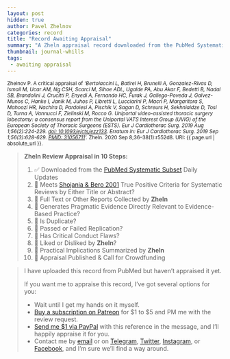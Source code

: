 ```yaml
---
layout: post
hidden: true
author: Pavel Zhelnov
categories: record
title: "Record Awaiting Appraisal"
summary: "A Zheln appraisal record downloaded from the PubMed Systematic Subset daily updates."
thumbnail: journal-whills
tags:
 - awaiting appraisal
---
```


<small id="citation">Zhelnov P. A critical appraisal of _‘Bertolaccini L, Batirel H, Brunelli A, Gonzalez-Rivas D, Ismail M, Ucar AM, Ng CSH, Scarci M, Sihoe ADL, Ugalde PA, Abu Akar F, Bedetti B, Nadal SB, Brandolini J, Crucitti P, Enyedi A, Fernando HC, Furak J, Gallego-Poveda J, Galvez-Munos C, Hanke I, Janik M, Juhos P, Libretti L, Lucciarini P, Macrì P, Margaritora S, Mahoozi HR, Nachira D, Pardolesi A, Pischik V, Sagan D, Schreurs H, Sekhniaidze D, Tosi D, Turna A, Vannucci F, Zielinski M, Rocco G. Uniportal video-assisted thoracic surgery lobectomy: a consensus report from the Uniportal VATS Interest Group (UVIG) of the European Society of Thoracic Surgeons (ESTS). Eur J Cardiothorac Surg. 2019 Aug 1;56(2):224-229. [doi: 10.1093/ejcts/ezz133](https://doi.org/10.1093/ejcts/ezz133). Erratum in: Eur J Cardiothorac Surg. 2019 Sep 1;56(3):628-629. [PMID: 31056711](https://pubmed.gov/31056711)’._ Zheln. 2020 Sep 8;36–38(1):r552d8. URI: {{ page.url | absolute_url }}.</small>

> **Zheln Review Appraisal in 10 Steps:**
>
> 1. ✅ Downloaded from the [PubMed Systematic Subset](https://github.com/p1m-ortho/qs-global-ortho-search-queries/blob/global-sr-query/README.md) Daily Updates
> 2. 🔄 Meets [Shojania & Bero 2001](https://www.researchgate.net/publication/11820967_Taking_Advantage_of_the_Explosion_of_Systematic_Reviews_An_Efficient_MEDLINE_Search_Strategy) True Positive Criteria for Systematic Reviews by Either Title or Abstract?
> 3. 🔄 Full Text or Other Reports Collected by **Zheln**
> 4. 🔄 Generates Pragmatic Evidence Directly Relevant to Evidence-Based Practice?
> 5. 🔄 Is Duplicate?
> 6. 🔄 Passed or Failed Replication?
> 7. 🔄 Has Critical Conduct Flaws?
> 8. 🔄 Liked or Disliked by **Zheln**?
> 9. 🔄 Practical Implications Summarized by **Zheln**
> 10. 🔄 Appraisal Published & Call for Crowdfunding

> I have uploaded this record from PubMed but haven’t appraised it yet.
>
> If you want me to appraise this record, I’ve got several options for you:
> * Wait until I get my hands on it myself.
> * [Buy a subscription on Patreon](https://patreon.com/zheln) for $1 to $5 and PM me with the review request.
> * [Send me $1 via PayPal](https://paypal.me/pjelnov) with this reference in the message, and I’ll happily appraise it for you.
> * Contact me by [email](mailto:pavel@zheln.com) or on [Telegram](https://t.me/drzhelnov), [Twitter](https://twitter.com/drzhelnov), [Instagram](https://instagram.com/igzheln), or [Facebook](https://facebook.com/drzhelnov), and I’m sure we’ll find a way around.
